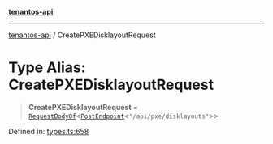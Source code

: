 [**tenantos-api**](../README.md)

***

[tenantos-api](../globals.md) / CreatePXEDisklayoutRequest

# Type Alias: CreatePXEDisklayoutRequest

> **CreatePXEDisklayoutRequest** = [`RequestBodyOf`](RequestBodyOf.md)\<[`PostEndpoint`](PostEndpoint.md)\<`"/api/pxe/disklayouts"`\>\>

Defined in: [types.ts:658](https://github.com/shadmanZero/tenantos-api/blob/50bbdae310005a0ca12345f143ddaf8ea2b8ce90/src/types.ts#L658)
